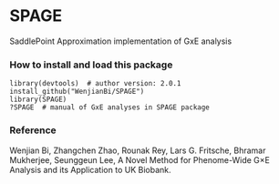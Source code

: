 # SPAGE
SaddlePoint Approximation implementation of GxE analysis

### How to install and load this package

```{r}      
library(devtools)  # author version: 2.0.1
install_github("WenjianBi/SPAGE")
library(SPAGE)
?SPAGE  # manual of GxE analyses in SPAGE package
```

### Reference

Wenjian Bi, Zhangchen Zhao, Rounak Rey, Lars G. Fritsche, Bhramar Mukherjee, Seunggeun Lee, A Novel Method for Phenome-Wide G×E Analysis and its Application to UK Biobank.
